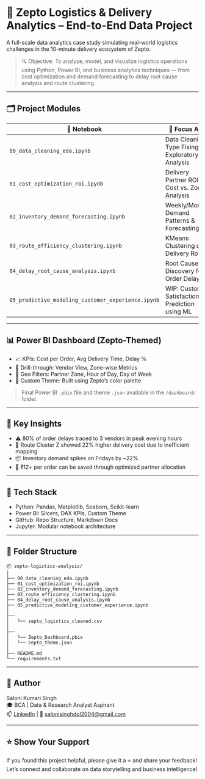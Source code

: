 
# 🚚 Zepto Logistics & Delivery Analytics – End-to-End Data Project

A full-scale data analytics case study simulating real-world logistics challenges in the 10-minute delivery ecosystem of Zepto.

> 🔍 Objective: To analyze, model, and visualize logistics operations using Python, Power BI, and business analytics techniques — from cost optimization and demand forecasting to delay root cause analysis and route clustering.

---

## 🗂️ Project Modules

| 📁 Notebook | 📌 Focus Area |
|------------|---------------|
| `00_data_cleaning_eda.ipynb` | Data Cleaning, Type Fixing, Exploratory Analysis |
| `01_cost_optimization_roi.ipynb` | Delivery Partner ROI, Cost vs. Zone Analysis |
| `02_inventory_demand_forecasting.ipynb` | Weekly/Monthly Demand Patterns & Forecasting |
| `03_route_efficiency_clustering.ipynb` | KMeans Clustering of Delivery Routes |
| `04_delay_root_cause_analysis.ipynb` | Root Cause Discovery for Order Delays |
| `05_predictive_modeling_customer_experience.ipynb` | WIP: Customer Satisfaction Prediction using ML |

---

## 📊 Power BI Dashboard (Zepto-Themed)

- 📈 KPIs: Cost per Order, Avg Delivery Time, Delay %
- 🧭 Drill-through: Vendor View, Zone-wise Metrics
- 📍 Geo Filters: Partner Zone, Hour of Day, Day of Week
- 🎨 Custom Theme: Built using Zepto’s color palette

> Final Power BI `.pbix` file and theme `.json` available in the `/dashboard/` folder.

---

## 🧠 Key Insights

- ⚠️ 80% of order delays traced to 3 vendors in peak evening hours
- 🚛 Route Cluster Z showed 22% higher delivery cost due to inefficient mapping
- 📦 Inventory demand spikes on Fridays by ~22%
- 💸 ₹12+ per order can be saved through optimized partner allocation

---

## 🧰 Tech Stack

- Python: Pandas, Matplotlib, Seaborn, Scikit-learn
- Power BI: Slicers, DAX KPIs, Custom Theme
- GitHub: Repo Structure, Markdown Docs
- Jupyter: Modular notebook architecture

---

## 📁 Folder Structure

```
📦 zepto-logistics-analysis/
│
├── 00_data_cleaning_eda.ipynb
├── 01_cost_optimization_roi.ipynb
├── 02_inventory_demand_forecasting.ipynb
├── 03_route_efficiency_clustering.ipynb
├── 04_delay_root_cause_analysis.ipynb
├── 05_predictive_modeling_customer_experience.ipynb
│
├── 
│   └── zepto_logistics_cleaned.csv
│
├── 
│   └── Zepto_Dashboard.pbix
│   └── zepto_theme.json
│
├── README.md
└── requirements.txt
```

---

## 📎 Author

Saloni Kumari Singh  
🎓 BCA | Data & Research Analyst Aspirant  
📫 [LinkedIn](https://www.linkedin.com/in/saloni-singh1329) | 📩 salonisinghdpl2004@gmail.com

---

## ⭐ Show Your Support

If you found this project helpful, please give it a ⭐ and share your feedback!  
Let’s connect and collaborate on data storytelling and business intelligence!
